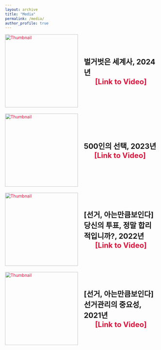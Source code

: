 ```yaml
---
layout: archive
title: "Media"
permalink: /media/
author_profile: true
---
```


<html lang="en">
<head>
    <meta charset="UTF-8">
    <meta name="viewport" content="width=device-width, initial-scale=1.0">
    <title>Redirect to YouTube Video</title>
    <style>
        .title-line {
            display: flex;
            align-items: center;
            margin-bottom: 20px;
        }
        .title-line h2 {
            margin: 0;
            font-size: 24px;
            display: flex;
            align-items: center;
            flex-direction: column;
            margin-left: 10px;
        }
        .title-line a {
            text-decoration: none;
            color: crimson;
        }
        .thumbnail {
            width: 240px; /* Increased width for larger thumbnails */
            height: auto;
            margin-right: 10px;
            cursor: pointer; /* Indicates the image is clickable */
        }
    </style>
</head>
<body>
    <div class="title-line">
        <a href="https://www.youtube.com/watch?v=GRUchi72B9s" target="_blank">
            <img src="https://img.youtube.com/vi/GRUchi72B9s/0.jpg" alt="Thumbnail" class="thumbnail">
        </a>
        <h2>벌거벗은 세계사, 2024년
            <a href="https://www.youtube.com/watch?v=GRUchi72B9s" target="_blank">[Link to Video]</a>
        </h2>
    </div>
    <div class="title-line">
        <a href="https://www.youtube.com/watch?v=R0lxzpxRgp8" target="_blank">
            <img src="https://img.youtube.com/vi/R0lxzpxRgp8/0.jpg" alt="Thumbnail" class="thumbnail">
        </a>
        <h2>500인의 선택, 2023년
            <a href="https://www.youtube.com/watch?v=R0lxzpxRgp8" target="_blank">[Link to Video]</a>
        </h2>
    </div>
    <div class="title-line">
        <a href="https://www.youtube.com/watch?v=Oi1SaCPstIs" target="_blank">
            <img src="https://img.youtube.com/vi/Oi1SaCPstIs/0.jpg" alt="Thumbnail" class="thumbnail">
        </a>
        <h2>[선거, 아는만큼보인다] 당신의 투표, 정말 합리적입니까?, 2022년
            <a href="https://www.youtube.com/watch?v=Oi1SaCPstIs" target="_blank">[Link to Video]</a>
        </h2>
    </div>
    <div class="title-line">
        <a href="https://www.youtube.com/watch?v=VRD3HdZjhhg" target="_blank">
            <img src="https://img.youtube.com/vi/VRD3HdZjhhg/0.jpg" alt="Thumbnail" class="thumbnail">
        </a>
        <h2>[선거, 아는만큼보인다] 선거관리의 중요성, 2021년
            <a href="https://www.youtube.com/watch?v=VRD3HdZjhhg" target="_blank">[Link to Video]</a>
        </h2>
    </div>
</body>
</html>
